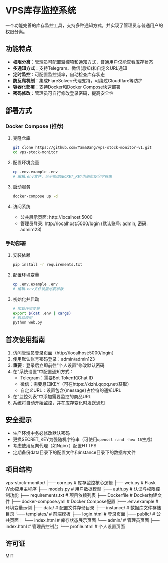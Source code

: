 # VPS库存监控系统

一个功能完善的库存监控工具，支持多种通知方式，并实现了管理员与普通用户的权限分离。

## 功能特点

- **权限分离**：管理员可配置监控项和通知方式，普通用户仅能查看库存状态
- **多通知方式**：支持Telegram、微信(息知)和自定义URL通知
- **定时监控**：可配置监控频率，自动检查库存状态
- **防反爬机制**：集成FlareSolverr代理支持，可绕过Cloudflare等防护
- **容器化部署**：支持Docker和Docker Compose快速部署
- **密码修改**：管理员可自行修改登录密码，提高安全性

## 部署方式

### Docker Compose (推荐)

1. 克隆仓库
   ```bash
   git clone https://github.com/YamaDang/vps-stock-monitor-v1.git
   cd vps-stock-monitor
   ```

2. 配置环境变量
   ```bash
   cp .env.example .env
   # 编辑.env文件，至少修改SECRET_KEY为随机安全字符串
   ```

3. 启动服务
   ```bash
   docker-compose up -d
   ```

4. 访问系统
   - 公共展示页面: http://localhost:5000
   - 管理员登录: http://localhost:5000/login (默认账号: admin, 密码: admin123)

### 手动部署

1. 安装依赖
   ```bash
   pip install -r requirements.txt
   ```

2. 配置环境变量
   ```bash
   cp .env.example .env
   # 编辑.env文件设置必要参数
   ```

3. 初始化并启动
   ```bash
   # 加载环境变量
   export $(cat .env | xargs)
   # 启动应用
   python web.py
   ```

## 首次使用指南

1. 访问管理员登录页面（http://localhost:5000/login）
2. 使用默认账号密码登录：admin/admin123
3. **重要**：登录后立即前往"个人设置"修改默认密码
4. 在"系统设置"中配置通知方式：
   - Telegram：需要Bot Token和Chat ID
   - 微信：需要息知KEY（可在https://xizhi.qqoq.net/获取）
   - 自定义URL：设置包含{message}占位符的通知URL
5. 在"监控列表"中添加需要监控的商品URL
6. 系统将自动开始监控，并在库存变化时发送通知

## 安全提示

- 生产环境中务必修改默认密码
- 更换SECRET_KEY为强随机字符串（可使用`openssl rand -hex 16`生成）
- 考虑使用反向代理（如Nginx）配置HTTPS
- 定期备份data目录下的配置文件和instance目录下的数据库文件

## 项目结构
vps-stock-monitor/
├── core.py               # 库存监控核心逻辑
├── web.py                # Flask Web应用主程序
├── models.py             # 用户数据模型
├── auth.py               # 认证与权限控制功能
├── requirements.txt      # 项目依赖列表
├── Dockerfile            # Docker构建文件
├── docker-compose.yml    # Docker Compose配置
├── .env.example          # 环境变量示例
├── data/                 # 配置文件存储目录
├── instance/             # 数据库文件存储目录
└── templates/            # 前端模板
    ├── login.html        # 登录页面
    ├── public/           # 公共页面
    │   └── index.html    # 库存状态展示页面
    └── admin/            # 管理员页面
        ├── index.html    # 管理员控制台
        └── profile.html  # 个人设置页面
## 许可证

MIT
